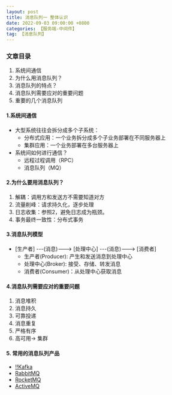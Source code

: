 ```yaml
---
layout: post
title: 消息队列一 整体认识
date: 2022-09-03 09:00:00 +0800
categories: 【服务端-中间件】
tag: 【消息队列】
---
```


### 文章目录
1. 系统间通信
2. 为什么用消息队列？
3. 消息队列的特点？
4. 消息队列需要应对的重要问题
5. 重要的几个消息队列

#### 1.系统间通信
- 大型系统往往会拆分成多个子系统：
  - 分布式应用：一个业务拆分成多个子业务部署在不同服务器上
  - 集群应用：一个业务部署在多台服务器上
- 系统间如何进行通信？
  - 远程过程调用（RPC）
  - 消息队列（MQ）

#### 2.为什么要用消息队列？
1. 解耦：调用方和发送方不需要知道对方
2. 流量削峰：请求持久化，逐步处理
3. 日志收集：参照2，避免日志成为瓶颈。
4. 事务最终一致性：分布式事务

#### 3.消息队列模型
- [生产者] ---(消息)---> [处理中心] ---(消息)---> [消费者]
  - 生产者(Producer): 产生和发送消息到处理中心
  - 处理中心(Broker): 接受、存储、转发消息
  - 消费者(Consumer)：从处理中心获取消息
  
#### 4.消息队列需要应对的重要问题
1. 消息堆积
2. 消息持久
3. 可靠投递
4. 消息重复
5. 严格有序
6. 高可用-> 集群

#### 5. 常用的消息队列产品
- [‼️Kafka](https://kafka.apache.org/)
- [RabbitMQ](https://rabbitmq.com/)
- [RocketMQ](https://github.com/apache/rocketmq)
- [ActiveMQ](https://github.com/apache/activemq)

